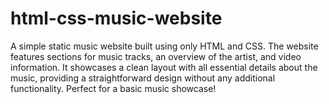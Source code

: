 # html-css-music-website

A simple static music website built using only HTML and CSS. The website features sections for music tracks, an overview of the artist, and video information. It showcases a clean layout with all essential details about the music, providing a straightforward design without any additional functionality. Perfect for a basic music showcase!
